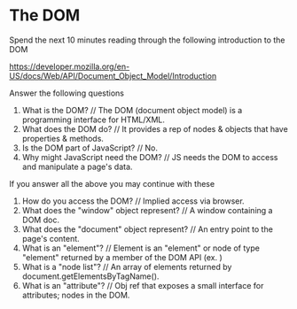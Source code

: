 # The DOM

Spend the next 10 minutes reading through the following introduction to the DOM

https://developer.mozilla.org/en-US/docs/Web/API/Document_Object_Model/Introduction

Answer the following questions

1. What is the DOM? // The DOM (document object model) is a programming interface for HTML/XML.
1. What does the DOM do? // It provides a rep of nodes & objects that have properties & methods.
1. Is the DOM part of JavaScript? //  No.
1. Why might JavaScript need the DOM? // JS needs the DOM to access and manipulate a page's data.

If you answer all the above you may continue with these

1. How do you access the DOM? // Implied access via browser.
1. What does the "window" object represent? // A window containing a DOM doc.
1. What does the "document" object represent? // An entry point to the page's content.
1. What is an "element"? // Element is an "element" or node of type "element" returned by a member of the DOM API (ex. )
1. What is a "node list"? // An array of elements returned by document.getElementsByTagName().
1. What is an "attribute"? // Obj ref that exposes a small interface for attributes; nodes in the DOM.

